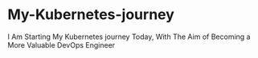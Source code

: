 # My-Kubernetes-journey
I Am Starting My Kubernetes journey Today, With The Aim of Becoming a More Valuable DevOps Engineer
